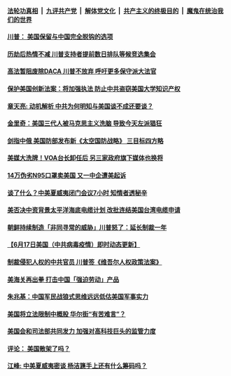 

####  [法轮功真相](../../../../basic/blob/master/README.md?t=06191102) &nbsp;|&nbsp; [九评共产党](../../../../9ping.md/blob/master/README.md?t=06191102) &nbsp;|&nbsp; [解体党文化](../../../../jtdwh.md/blob/master/README.md?t=06191102)  &nbsp;|&nbsp; [共产主义的终极目的](../../../../gczydzjmd.md/blob/master/README.md?t=06191102) &nbsp;|&nbsp; [魔鬼在统治我们的世界](../../../../mgztzwmdsj.md/blob/master/README.md?t=06191102) 

#### [川普： 美国保留与中国完全脱钩的选项](../pages/soh6/391918.md?t=06191102) 
#### [历劫后热情不减 川普支持者提前数日排队等候竞选集会](../pages/soh6/391900.md?t=06191102) 
#### [高法暂阻废除DACA  川普不放弃 呼吁更多保守派大法官](../pages/soh6/391849.md?t=06191102) 
#### [保护美国创新法案：将加强执法 防止中共盗窃美国大学知识产权](../pages/soh6/391825.md?t=06191102) 
#### [章天亮: 动机解析  中共为何明知与美国谈不成还要谈？](../pages/soh6/391831.md?t=06191102) 
#### [金里奇：美国三代人被马克思主义洗脑 导致今天左派猖狂](../pages/soh6/391786.md?t=06191102) 
#### [剑指中俄 美国防部发布新《太空国防战略》 三目标四方略](../pages/soh6/391768.md?t=06191102) 
#### [美媒大洗牌！VOA台长卸任后 另三家政府旗下媒体也换将](../pages/soh6/391756.md?t=06191102) 
#### [14万伪劣N95口罩卖美国 又一中企遭美起诉](../pages/soh6/391636.md?t=06191102) 
#### [谈了什么？中美夏威夷闭门会议7小时 知情者透秘辛](../pages/soh6/391603.md?t=06191102) 
#### [美否决中资背景太平洋海底电缆计划  改批连结美国台湾电缆申请](../pages/soh6/391573.md?t=06191102) 
#### [朝鲜持续制造「非同寻常的威胁」川普怒了：延长制裁一年](../pages/soh6/391570.md?t=06191102) 
#### [【6月17日美国（中共病毒疫情）即时动态更新】](../pages/soh6/391288.md?t=06191102) 
#### [制裁侵犯人权的中共官员 川普签《维吾尔人权政策法案》 ](../pages/soh6/391561.md?t=06191102) 
#### [美海关再出拳 打击中国「强迫劳动」产品](../pages/soh6/391549.md?t=06191102) 
#### [朱兆基：中国军民战狼式思维远远低估美国军事实力](../pages/soh6/391522.md?t=06191102) 
#### [美国将立法限制中概股 华尔街“有苦难言”？](../pages/soh6/391441.md?t=06191102) 
#### [美国会和司法部共同发力 加强对高科技巨头的监管力度](../pages/soh6/391492.md?t=06191102) 
#### [评论： 美国散架了吗？](../pages/soh6/391471.md?t=06191102) 
#### [江峰: 中美夏威夷密谈 杨洁篪手上还有什么筹码吗？](../pages/soh6/391465.md?t=06191102) 
